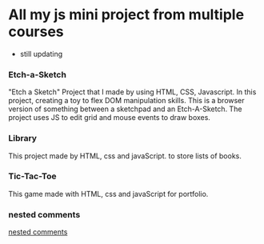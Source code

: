 # All my js mini project from multiple courses

* still updating

### Etch-a-Sketch
"Etch a Sketch" Project that I made by using HTML, CSS, Javascript. 
In this project, creating a toy to flex DOM manipulation skills. 
This is a browser version of something between a sketchpad and an Etch-A-Sketch.
The project uses JS to edit grid and mouse events to draw boxes.

### Library
This project made by HTML, css and javaScript.
to store lists of books.

### Tic-Tac-Toe
This game made with HTML, css and javaScript for portfolio.

### nested comments
[nested comments](https://nstd-comments.netlify.app/)
